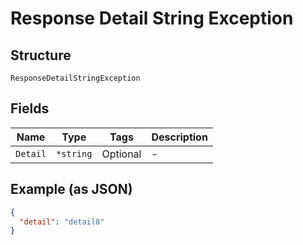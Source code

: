 
# Response Detail String Exception

## Structure

`ResponseDetailStringException`

## Fields

| Name | Type | Tags | Description |
|  --- | --- | --- | --- |
| `Detail` | `*string` | Optional | - |

## Example (as JSON)

```json
{
  "detail": "detail8"
}
```

